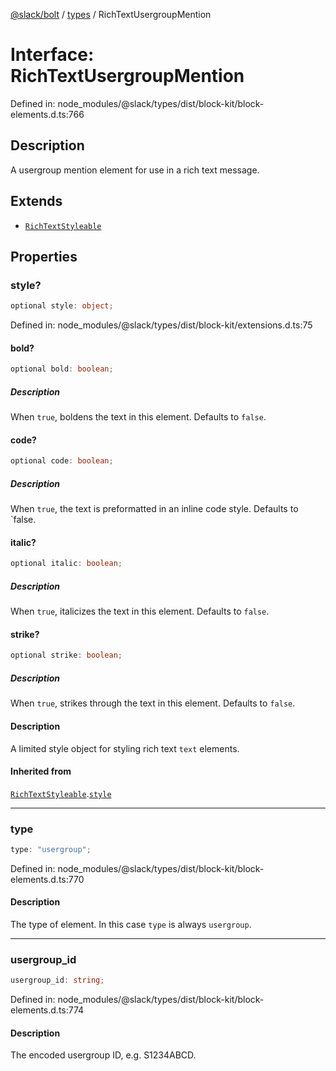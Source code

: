 [@slack/bolt](../../../../index.md) / [types](../index.md) / RichTextUsergroupMention

# Interface: RichTextUsergroupMention

Defined in: node\_modules/@slack/types/dist/block-kit/block-elements.d.ts:766

## Description

A usergroup mention element for use in a rich text message.

## Extends

- [`RichTextStyleable`](RichTextStyleable.md)

## Properties

### style?

```ts
optional style: object;
```

Defined in: node\_modules/@slack/types/dist/block-kit/extensions.d.ts:75

#### bold?

```ts
optional bold: boolean;
```

##### Description

When `true`, boldens the text in this element. Defaults to `false`.

#### code?

```ts
optional code: boolean;
```

##### Description

When `true`, the text is preformatted in an inline code style. Defaults to `false.

#### italic?

```ts
optional italic: boolean;
```

##### Description

When `true`, italicizes the text in this element. Defaults to `false`.

#### strike?

```ts
optional strike: boolean;
```

##### Description

When `true`, strikes through the text in this element. Defaults to `false`.

#### Description

A limited style object for styling rich text `text` elements.

#### Inherited from

[`RichTextStyleable`](RichTextStyleable.md).[`style`](RichTextStyleable.md#style)

***

### type

```ts
type: "usergroup";
```

Defined in: node\_modules/@slack/types/dist/block-kit/block-elements.d.ts:770

#### Description

The type of element. In this case `type` is always `usergroup`.

***

### usergroup\_id

```ts
usergroup_id: string;
```

Defined in: node\_modules/@slack/types/dist/block-kit/block-elements.d.ts:774

#### Description

The encoded usergroup ID, e.g. S1234ABCD.
